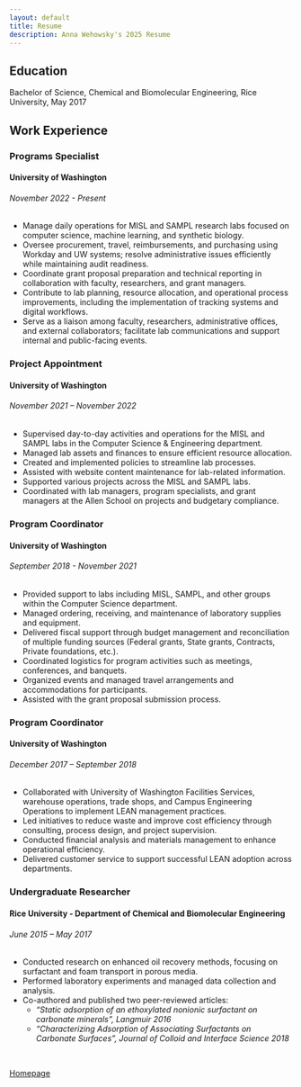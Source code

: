 ```yaml
---
layout: default
title: Resume
description: Anna Wehowsky's 2025 Resume
---
```

## Education
Bachelor of Science, Chemical and Biomolecular Engineering, Rice University, May 2017
## Work Experience
### Programs Specialist
#### University of Washington
###### November 2022 - Present
- Manage daily operations for MISL and SAMPL research labs focused on computer science, machine learning, and synthetic biology.
- Oversee procurement, travel, reimbursements, and purchasing using Workday and UW systems; resolve administrative issues efficiently while maintaining audit readiness.
- Coordinate grant proposal preparation and technical reporting in collaboration with faculty, researchers, and grant managers.
- Contribute to lab planning, resource allocation, and operational process improvements, including the implementation of tracking systems and digital workflows.
- Serve as a liaison among faculty, researchers, administrative offices, and external collaborators; facilitate lab communications and support internal and public-facing events.

### Project Appointment
#### University of Washington
###### November 2021 – November 2022
- Supervised day-to-day activities and operations for the MISL and SAMPL labs in the Computer Science & Engineering department.
- Managed lab assets and finances to ensure efficient resource allocation.
- Created and implemented policies to streamline lab processes.
- Assisted with website content maintenance for lab-related information.
- Supported various projects across the MISL and SAMPL labs.
- Coordinated with lab managers, program specialists, and grant managers at the Allen School on projects and budgetary compliance.

### Program Coordinator
#### University of Washington
###### September 2018 - November 2021
- Provided support to labs including MISL, SAMPL, and other groups within the Computer Science department.
- Managed ordering, receiving, and maintenance of laboratory supplies and equipment.
- Delivered fiscal support through budget management and reconciliation of multiple funding sources (Federal grants, State grants, Contracts, Private foundations, etc.).
- Coordinated logistics for program activities such as meetings, conferences, and banquets.
- Organized events and managed travel arrangements and accommodations for participants.
- Assisted with the grant proposal submission process.

### Program Coordinator
#### University of Washington
###### December 2017 – September 2018
- Collaborated with University of Washington Facilities Services, warehouse operations, trade shops, and Campus Engineering Operations to implement LEAN management practices.
- Led initiatives to reduce waste and improve cost efficiency through consulting, process design, and project supervision.
- Conducted financial analysis and materials management to enhance operational efficiency.
- Delivered customer service to support successful LEAN adoption across departments.

### Undergraduate Researcher
#### Rice University - Department of Chemical and Biomolecular Engineering
###### June 2015 – May 2017	
- Conducted research on enhanced oil recovery methods, focusing on surfactant and foam transport in porous media.
- Performed laboratory experiments and managed data collection and analysis.
- Co-authored and published two peer-reviewed articles:
  - *“Static adsorption of an ethoxylated nonionic surfactant on carbonate minerals”, Langmuir 2016*
  - *“Characterizing Adsorption of Associating Surfactants on Carbonate Surfaces”, Journal of Colloid and Interface Science 2018*

<br>

[Homepage](../index.md)